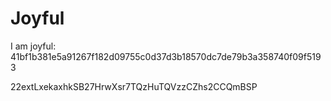 # Joyful

I am joyful: 41bf1b381e5a91267f182d09755c0d37d3b18570dc7de79b3a358740f09f5193


22extLxekaxhkSB27HrwXsr7TQzHuTQVzzCZhs2CCQmBSP